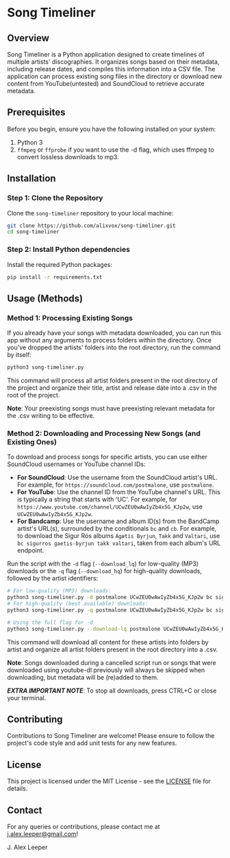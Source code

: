 # Song Timeliner

## Overview

Song Timeliner is a Python application designed to create timelines of multiple artists' discographies. It organizes songs based on their metadata, including release dates, and compiles this information into a CSV file. The application can process existing song files in the directory or download new content from YouTube(untested) and SoundCloud to retrieve accurate metadata.

## Prerequisites

Before you begin, ensure you have the following installed on your system:

1.  Python 3
2.  `ffmpeg` or `ffprobe` if you want to use the -d flag, which uses ffmpeg to convert lossless downloads to mp3.

## Installation

### Step 1: Clone the Repository

Clone the `song-timeliner` repository to your local machine:

```bash
git clone https://github.com/alixvox/song-timeliner.git
cd song-timeliner
```

### Step 2: Install Python dependencies

Install the required Python packages:

```bash
pip install -r requirements.txt
```

## Usage (Methods)

### Method 1: Processing Existing Songs

If you already have your songs with metadata downloaded, you can run this app without any arguments to process folders within the directory. Once you've dropped the artists' folders into the root directory, run the command by itself:

```bash
python3 song-timeliner.py
```

This command will process all artist folders present in the root directory of the project and organize their title, artist and release date into a .csv in the root of the project.

**Note**: Your preexisting songs must have preexisting relevant metadata for the .csv writing to be effective.

### Method 2: Downloading and Processing New Songs (and Existing Ones)

To download and process songs for specific artists, you can use either SoundCloud usernames or YouTube channel IDs:

- **For SoundCloud**: Use the username from the SoundCloud artist's URL. For example, for `https://soundcloud.com/postmalone`, use `postmalone`.
- **For YouTube**: Use the channel ID from the YouTube channel's URL. This is typically a string that starts with 'UC'. For example, for `https://www.youtube.com/channel/UCwZEU0wAwIyZb4x5G_KJp2w`, use `UCwZEU0wAwIyZb4x5G_KJp2w`.
- **For Bandcamp**: Use the username and album ID(s) from the BandCamp artist's URL(s), surrounded by the conditionals `bc` and `cb`. For example, to download the Sigur Rós albums `Ágætis Byrjun`, `Takk` and `Valtari`, use `bc sigurros gaetis-byrjun takk valtari`, taken from each album's URL endpoint.

Run the script with the `-d` flag (`--download_lq`) for low-quality (MP3) downloads or the `-q` flag (`--download_hq`) for high-quality downloads, followed by the artist identifiers:

```bash
# For low-quality (MP3) downloads:
python3 song-timeliner.py -d postmalone UCwZEU0wAwIyZb4x5G_KJp2w bc sigurros takk valtari cb
# For high-quality (best available) downloads:
python3 song-timeliner.py -q postmalone UCwZEU0wAwIyZb4x5G_KJp2w bc sigurros takk valtari cb

# Using the full flag for -d
python3 song-timeliner.py --download-lq postmalone UCwZEU0wAwIyZb4x5G_KJp2w bc sigurros takk valtari cb
```

This command will download all content for these artists into folders by artist and organize all artist folders present in the root directory into a .csv.

**Note**: Songs downloaded during a cancelled script run or songs that were downloaded using youtube-dl previously will always be skipped when downloading, but metadata will be (re)added to them.

***EXTRA IMPORTANT NOTE***: To stop all downloads, press CTRL+C or close your terminal.

## Contributing

Contributions to Song Timeliner are welcome! Please ensure to follow the project's code style and add unit tests for any new features.

## License

This project is licensed under the MIT License - see the [LICENSE](LICENSE) file for details.

## Contact

For any queries or contributions, please contact me at j.alex.leeper@gmail.com!

J. Alex Leeper
&nbsp;
